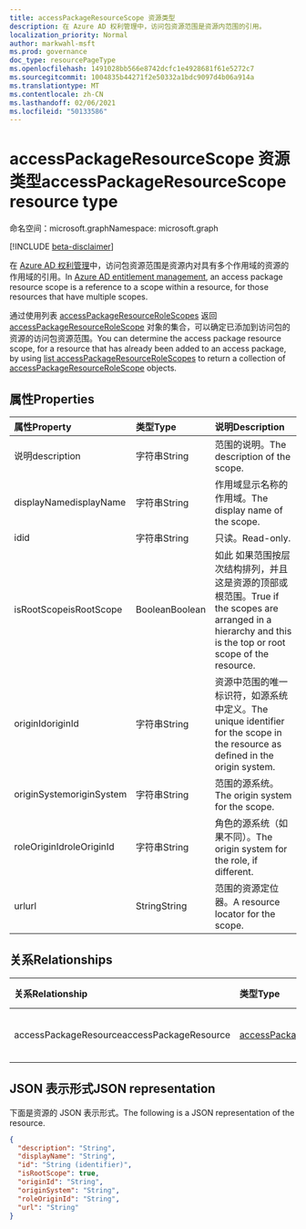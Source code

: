```yaml
---
title: accessPackageResourceScope 资源类型
description: 在 Azure AD 权利管理中，访问包资源范围是资源内范围的引用。
localization_priority: Normal
author: markwahl-msft
ms.prod: governance
doc_type: resourcePageType
ms.openlocfilehash: 1491028bb566e8742dcfc1e4928681f61e5272c7
ms.sourcegitcommit: 1004835b44271f2e50332a1bdc9097d4b06a914a
ms.translationtype: MT
ms.contentlocale: zh-CN
ms.lasthandoff: 02/06/2021
ms.locfileid: "50133586"
---
```

# <a name="accesspackageresourcescope-resource-type"></a><span data-ttu-id="13aed-103">accessPackageResourceScope 资源类型</span><span class="sxs-lookup"><span data-stu-id="13aed-103">accessPackageResourceScope resource type</span></span>

<span data-ttu-id="13aed-104">命名空间：microsoft.graph</span><span class="sxs-lookup"><span data-stu-id="13aed-104">Namespace: microsoft.graph</span></span>

[!INCLUDE [beta-disclaimer](../../includes/beta-disclaimer.md)]

<span data-ttu-id="13aed-105">在 [Azure AD 权利管理](entitlementmanagement-root.md)中，访问包资源范围是资源内对具有多个作用域的资源的作用域的引用。</span><span class="sxs-lookup"><span data-stu-id="13aed-105">In [Azure AD entitlement management](entitlementmanagement-root.md), an access package resource scope is a reference to a scope within a resource, for those resources that have multiple scopes.</span></span>

<span data-ttu-id="13aed-106">通过使用列表 [accessPackageResourceRoleScopes](../api/accesspackage-list-accesspackageresourcerolescopes.md) 返回 [accessPackageResourceRoleScope](accesspackageresourcerolescope.md) 对象的集合，可以确定已添加到访问包的资源的访问包资源范围。</span><span class="sxs-lookup"><span data-stu-id="13aed-106">You can determine the access package resource scope, for a resource that has already been added to an access package, by using [list accessPackageResourceRoleScopes](../api/accesspackage-list-accesspackageresourcerolescopes.md) to return a collection of [accessPackageResourceRoleScope](accesspackageresourcerolescope.md) objects.</span></span>

## <a name="properties"></a><span data-ttu-id="13aed-107">属性</span><span class="sxs-lookup"><span data-stu-id="13aed-107">Properties</span></span>

| <span data-ttu-id="13aed-108">属性</span><span class="sxs-lookup"><span data-stu-id="13aed-108">Property</span></span>     | <span data-ttu-id="13aed-109">类型</span><span class="sxs-lookup"><span data-stu-id="13aed-109">Type</span></span>        | <span data-ttu-id="13aed-110">说明</span><span class="sxs-lookup"><span data-stu-id="13aed-110">Description</span></span> |
|:-------------|:------------|:------------|
|<span data-ttu-id="13aed-111">说明</span><span class="sxs-lookup"><span data-stu-id="13aed-111">description</span></span>|<span data-ttu-id="13aed-112">字符串</span><span class="sxs-lookup"><span data-stu-id="13aed-112">String</span></span>|<span data-ttu-id="13aed-113">范围的说明。</span><span class="sxs-lookup"><span data-stu-id="13aed-113">The description of the scope.</span></span>|
|<span data-ttu-id="13aed-114">displayName</span><span class="sxs-lookup"><span data-stu-id="13aed-114">displayName</span></span>|<span data-ttu-id="13aed-115">字符串</span><span class="sxs-lookup"><span data-stu-id="13aed-115">String</span></span>|<span data-ttu-id="13aed-116">作用域显示名称的作用域。</span><span class="sxs-lookup"><span data-stu-id="13aed-116">The display name of the scope.</span></span>|
|<span data-ttu-id="13aed-117">id</span><span class="sxs-lookup"><span data-stu-id="13aed-117">id</span></span>|<span data-ttu-id="13aed-118">字符串</span><span class="sxs-lookup"><span data-stu-id="13aed-118">String</span></span>| <span data-ttu-id="13aed-119">只读。</span><span class="sxs-lookup"><span data-stu-id="13aed-119">Read-only.</span></span>|
|<span data-ttu-id="13aed-120">isRootScope</span><span class="sxs-lookup"><span data-stu-id="13aed-120">isRootScope</span></span>|<span data-ttu-id="13aed-121">Boolean</span><span class="sxs-lookup"><span data-stu-id="13aed-121">Boolean</span></span>|<span data-ttu-id="13aed-122">如此 如果范围按层次结构排列，并且这是资源的顶部或根范围。</span><span class="sxs-lookup"><span data-stu-id="13aed-122">True if the scopes are arranged in a hierarchy and this is the top or root scope of the resource.</span></span>|
|<span data-ttu-id="13aed-123">originId</span><span class="sxs-lookup"><span data-stu-id="13aed-123">originId</span></span>|<span data-ttu-id="13aed-124">字符串</span><span class="sxs-lookup"><span data-stu-id="13aed-124">String</span></span>|<span data-ttu-id="13aed-125">资源中范围的唯一标识符，如源系统中定义。</span><span class="sxs-lookup"><span data-stu-id="13aed-125">The unique identifier for the scope in the resource as defined in the origin system.</span></span>|
|<span data-ttu-id="13aed-126">originSystem</span><span class="sxs-lookup"><span data-stu-id="13aed-126">originSystem</span></span>|<span data-ttu-id="13aed-127">字符串</span><span class="sxs-lookup"><span data-stu-id="13aed-127">String</span></span>|<span data-ttu-id="13aed-128">范围的源系统。</span><span class="sxs-lookup"><span data-stu-id="13aed-128">The origin system for the scope.</span></span>|
|<span data-ttu-id="13aed-129">roleOriginId</span><span class="sxs-lookup"><span data-stu-id="13aed-129">roleOriginId</span></span>|<span data-ttu-id="13aed-130">字符串</span><span class="sxs-lookup"><span data-stu-id="13aed-130">String</span></span>|<span data-ttu-id="13aed-131">角色的源系统（如果不同）。</span><span class="sxs-lookup"><span data-stu-id="13aed-131">The origin system for the role, if different.</span></span>|
|<span data-ttu-id="13aed-132">url</span><span class="sxs-lookup"><span data-stu-id="13aed-132">url</span></span>|<span data-ttu-id="13aed-133">String</span><span class="sxs-lookup"><span data-stu-id="13aed-133">String</span></span>|<span data-ttu-id="13aed-134">范围的资源定位器。</span><span class="sxs-lookup"><span data-stu-id="13aed-134">A resource locator for the scope.</span></span>|

## <a name="relationships"></a><span data-ttu-id="13aed-135">关系</span><span class="sxs-lookup"><span data-stu-id="13aed-135">Relationships</span></span>

| <span data-ttu-id="13aed-136">关系</span><span class="sxs-lookup"><span data-stu-id="13aed-136">Relationship</span></span> | <span data-ttu-id="13aed-137">类型</span><span class="sxs-lookup"><span data-stu-id="13aed-137">Type</span></span>        | <span data-ttu-id="13aed-138">说明</span><span class="sxs-lookup"><span data-stu-id="13aed-138">Description</span></span> |
|:-------------|:------------|:------------|
|<span data-ttu-id="13aed-139">accessPackageResource</span><span class="sxs-lookup"><span data-stu-id="13aed-139">accessPackageResource</span></span>|[<span data-ttu-id="13aed-140">accessPackageResource</span><span class="sxs-lookup"><span data-stu-id="13aed-140">accessPackageResource</span></span>](accesspackageresource.md)| <span data-ttu-id="13aed-p101">只读。可为空。</span><span class="sxs-lookup"><span data-stu-id="13aed-p101">Read-only. Nullable.</span></span>|

## <a name="json-representation"></a><span data-ttu-id="13aed-143">JSON 表示形式</span><span class="sxs-lookup"><span data-stu-id="13aed-143">JSON representation</span></span>

<span data-ttu-id="13aed-144">下面是资源的 JSON 表示形式。</span><span class="sxs-lookup"><span data-stu-id="13aed-144">The following is a JSON representation of the resource.</span></span>

<!-- {
  "blockType": "resource",
  "optionalProperties": [

  ],
  "@odata.type": "microsoft.graph.accessPackageResourceScope",
  "baseType": "",
  "keyProperty": "id"
}-->

```json
{
  "description": "String",
  "displayName": "String",
  "id": "String (identifier)",
  "isRootScope": true,
  "originId": "String",
  "originSystem": "String",
  "roleOriginId": "String",
  "url": "String"
}
```

<!-- uuid: 16cd6b66-4b1a-43a1-adaf-3a886856ed98
2019-02-04 14:57:30 UTC -->
<!-- {
  "type": "#page.annotation",
  "description": "accessPackageResourceScope resource",
  "keywords": "",
  "section": "documentation",
  "tocPath": ""
}-->


